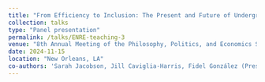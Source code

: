 ```yaml
---
title: "From Efficiency to Inclusion: The Present and Future of Undergraduate Teaching in Environmental and Natural Resource Economics"
collection: talks
type: "Panel presentation"
permalink: /talks/ENRE-teaching-3
venue: "8th Annual Meeting of the Philosophy, Politics, and Economics Society"
date: 2024-11-15
location: "New Orleans, LA"
co-authors: 'Sarah Jacobson, Jill Caviglia-Harris, Fidel González (Presenter), Sumeet Gulati, Danae Hernández-Cortes, and Diya Mazumder'
---
```


<!-- Google tag (gtag.js) -->
<script async src="https://www.googletagmanager.com/gtag/js?id=G-Q95WSVMDNZ"></script>
<script>
  window.dataLayer = window.dataLayer || [];
  function gtag(){dataLayer.push(arguments);}
  gtag('js', new Date());

  gtag('config', 'G-Q95WSVMDNZ');
</script>